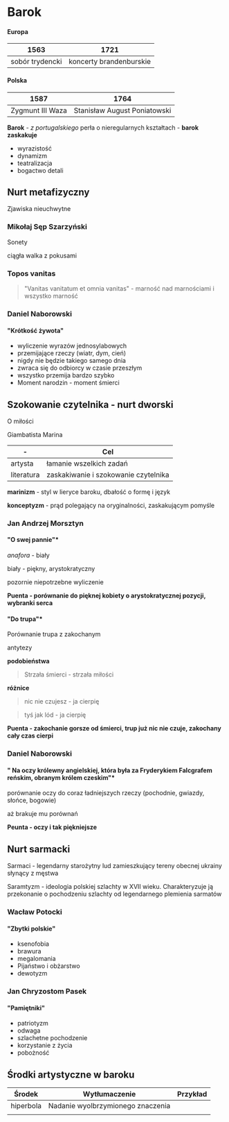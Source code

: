 # Barok

#### Europa

| 1563            | 1721                   |
| --------------- | ---------------------- |
| sobór trydencki | koncerty brandenburskie |

#### Polska

| 1587             | 1764                         |
| ---------------- | ---------------------------- |
| Zygmunt III Waza | Stanisław August Poniatowski |

**Barok** - *z portugalskiego* perła o nieregularnych kształtach - **barok zaskakuje**

- wyrazistość
- dynamizm
- teatralizacja
- bogactwo detali

## Nurt metafizyczny

Zjawiska nieuchwytne

### Mikołaj Sęp Szarzyński

Sonety

ciągła walka z pokusami

### Topos vanitas

> "Vanitas vanitatum et omnia vanitas" - marność nad marnościami i wszystko marność

### Daniel Naborowski

#### "Krótkość żywota"

- wyliczenie wyrazów jednosylabowych
- przemijające rzeczy (wiatr, dym, cień)
- nigdy nie będzie takiego samego dnia
- zwraca się do odbiorcy w czasie przeszłym
- wszystko przemija bardzo szybko
- Moment narodzin - moment śmierci

## Szokowanie czytelnika - nurt dworski

O miłości

Giambatista Marina

| -          | Cel                                  |
| ---------- | ------------------------------------ |
| artysta    | łamanie wszelkich zadań              |
| literatura | zaskakiwanie i szokowanie czytelnika |

**marinizm** - styl w lieryce baroku, dbałość o formę i język

**konceptyzm** - prąd polegający na oryginalności, zaskakującym pomyśle

### Jan Andrzej Morsztyn

#### "O swej pannie"*

*anafora* - biały

biały - piękny, arystokratyczny

pozornie niepotrzebne wyliczenie

**Puenta - porównanie do pięknej kobiety o arystokratycznej pozycji, wybranki serca**

#### "Do trupa"*

Porównanie trupa z zakochanym

antytezy

**podobieństwa**

>  Strzała śmierci - strzała miłości

**różnice**

>  nic nie czujesz - ja cierpię

>  tyś jak lód - ja cierpię

**Puenta - zakochanie gorsze od śmierci, trup już nic nie czuje, zakochany cały czas cierpi**

### Daniel Naborowski

#### " Na oczy królewny angielskiej, która była za Fryderykiem Falcgrafem reńskim, obranym królem czeskim"*

porównanie oczy do coraz ładniejszych rzeczy (pochodnie, gwiazdy, słońce, bogowie)

aż brakuje mu porównań

**Peunta - oczy i tak piękniejsze**

## Nurt sarmacki

Sarmaci - legendarny starożytny lud zamieszkujący tereny obecnej ukrainy słynący z męstwa

Saramtyzm - ideologia polskiej szlachty w XVII wieku. Charakteryzuje ją przekonanie o pochodzeniu szlachty od legendarnego plemienia sarmatów

### Wacław Potocki

#### "Zbytki polskie"

- ksenofobia
- brawura
- megalomania
- Pijaństwo i obżarstwo
- dewotyzm

### Jan Chryzostom Pasek

#### "Pamiętniki"

- patriotyzm
- odwaga
- szlachetne pochodzenie
- korzystanie z życia
- pobożność

## Środki artystyczne w baroku

| Środek    | Wytłumaczenie                     | Przykład |
| --------- | --------------------------------- | -------- |
| hiperbola | Nadanie wyolbrzymionego znaczenia |          |
|           |                                   |          |

